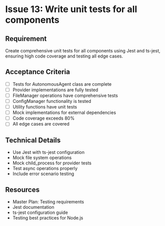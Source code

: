 # Issue 13: Write unit tests for all components

## Requirement
Create comprehensive unit tests for all components using Jest and ts-jest, ensuring high code coverage and testing all edge cases.

## Acceptance Criteria
- [ ] Tests for AutonomousAgent class are complete
- [ ] Provider implementations are fully tested
- [ ] FileManager operations have comprehensive tests
- [ ] ConfigManager functionality is tested
- [ ] Utility functions have unit tests
- [ ] Mock implementations for external dependencies
- [ ] Code coverage exceeds 80%
- [ ] All edge cases are covered

## Technical Details
- Use Jest with ts-jest configuration
- Mock file system operations
- Mock child_process for provider tests
- Test async operations properly
- Include error scenario testing

## Resources
- Master Plan: Testing requirements
- Jest documentation
- ts-jest configuration guide
- Testing best practices for Node.js